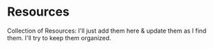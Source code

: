 # Resources
Collection of Resources: I'll just add them here &amp; update them as I find them. I'll try to keep them organized.
